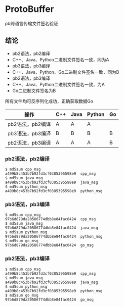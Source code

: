 # ProtoBuffer
pb跨语言传输文件签名验证

## 结论

*   pb2语法，pb2编译
  *   C++、Java、Python二进制文件签名一致，同为A
*   pb3语法，pb3编译
  *   C++、Java、Python、Go二进制文件签名一致，同为B
*   pb2语法，pb3编译
  *   C++、Java、Python二进制文件签名一致，为A
  *   Go二进制文件签名为B

所有文件均可反序列化成功，正确获取数据Go

| 操作             | C++  | Java | Python | Go   |
| ---------------- | ---- | ---- | ------ | ---- |
| pb2语法，pb2编译 | A    | A    | A      |      |
| pb3语法，pb3编译 | B    | B    | B      | B    |
| pb2语法，pb3编译 | A    | A    | A      | B    |

### pb2语法，pb2编译
```shell
$ md5sum cpp_msg
a499b8c453b7b92fd3cf0385395598e9  cpp_msg
$ md5sum java_msg
a499b8c453b7b92fd3cf0385395598e9  java_msg
$ md5sum python_msg
a499b8c453b7b92fd3cf0385395598e9  python_msg
```

### pb3语法，pb3编译


```shell
$ md5sum cpp_msg
97b6d879da20586774dbb8e84fac0424  cpp_msg
$ md5sum java_msg
97b6d879da20586774dbb8e84fac0424  java_msg
$ md5sum python_msg
97b6d879da20586774dbb8e84fac0424  python_msg
$ md5sum go_msg
97b6d879da20586774dbb8e84fac0424  go_msg
```

### pb2语法，pb3编译

```shell
$ md5sum cpp_msg
a499b8c453b7b92fd3cf0385395598e9  cpp_msg
$ md5sum java_msg
a499b8c453b7b92fd3cf0385395598e9  java_msg
$ md5sum python_msg
a499b8c453b7b92fd3cf0385395598e9  python_msg
$ md5sum go_msg
97b6d879da20586774dbb8e84fac0424  go_msg
```
